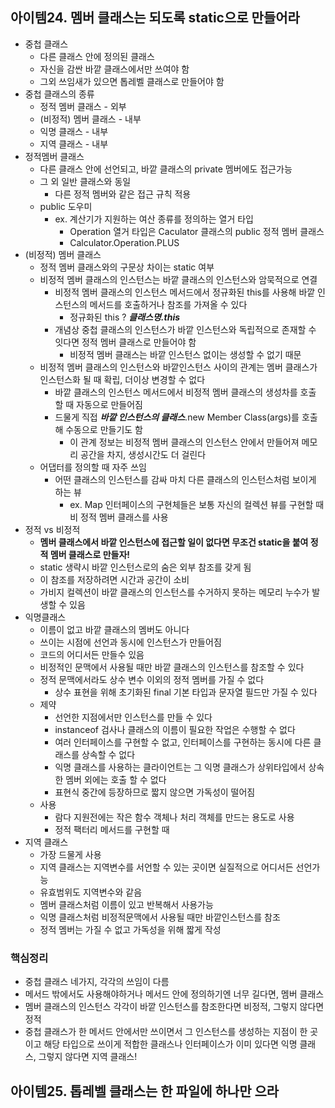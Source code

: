 ## 아이템24. 멤버 클래스는 되도록 static으로 만들어라
* 중첩 클래스
	* 다른 클래스 안에 정의된 클래스
	* 자신을 감싼 바깥 클래스에서만 쓰여야 함
	* 그외 쓰임새가 있으면 톱레벨 클래스로 만들어야 함
* 중첩 클래스의 종류
	* 정적 멤버 클래스 - 외부
	* (비정적) 멤버 클래스 - 내부
	* 익명 클래스 - 내부
	* 지역 클래스 - 내부
* 정적멤버 클래스
	* 다른 클래스 안에 선언되고, 바깥 클래스의 private 멤버에도 접근가능
	* 그 외 일반 클래스와 동일
		* 다른 정적 멤버와 같은 접근 규칙 적용
	* public 도우미
		* ex. 계산기가 지원하는 여산 종류를 정의하는 열거 타입
			* Operation 열거 타입은 Caculator 클래스의 public 정적 멤버 클래스
			* Calculator.Operation.PLUS
* (비정적) 멤버 클래스
	* 정적 멤버 클래스와의 구문상 차이는 static 여부
	* 비정적 멤버 클래스의 인스턴스는 바깥 클래스의 인스턴스와 암묵적으로 연결
		* 비정적 멤버 클래스의 인스턴스 메서드에서 정규화된 this를 사용해 바깥 인스턴스의 메서드를 호출하거나 참조를 가져올 수 있다
			* 정규화된 this ? ***클래스명.this***
		* 개념상 중첩 클래스의 인스턴스가 바깥 인스턴스와 독립적으로 존재할 수 잇다면 정적 멤버 클래스로 만들어야 함
			* 비정적 멤버 클래스는 바깥 인스턴스 없이는 생성할 수 없기 때문
	* 비정적 멤버 클래스의 인스턴스와 바깥인스턴스 사이의 관계는 멤버 클래스가 인스턴스화 될 때 확립, 더이상 변경할 수 없다
		* 바깥 클래스의 인스턴스 메서드에서 비정적 멤버 클래스의 생성차를 호출 할 때 자동으로 만들어짐
		* 드물게 직접 ***바깥 인스턴스의 클래스***.new Member Class(args)를 호출해 수동으로 만들기도 함
			* 이 관계 정보는 비정적 멤버 클래스의 인스턴스 안에서 만들어져 메모리 공간을 차지, 생성시간도 더 걸린다
	* 어댑터를 정의할 때 자주 쓰임
		* 어떤 클래스의 인스턴스를 감싸 마치 다른 클래스의 인스턴스처럼 보이게 하는 뷰
			* ex. Map 인터페이스의 구현체들은 보통 자신의 컬렉션 뷰를 구현할 때 비 정적 멤버 클래스를 사용
* 정적 vs 비정적
	* **멤버 클래스에서 바깥 인스턴스에 접근할 일이 없다면 무조건 static을 붙여 정적 멤버 클래스로 만들자!**
	 * static 생략시 바깥 인스턴스로의 숨은 외부 참조를 갖게 됨
	 * 이 참조를 저장하려면 시간과 공간이 소비
	 * 가비지 컬렉션이 바깥 클래스의 인스턴스를 수거하지 못하는 메모리 누수가 발생할 수 있음
 * 익명클래스
	 * 이름이 없고 바깥 클래스의 멤버도 아니다
	 * 쓰이는 시점에 선언과 동시에 인스턴스가 만들어짐
	 * 코드의 어디서든 만들수 있음
	 * 비정적인 문맥에서 사용될 때만 바깥 클래스의 인스턴스를 참조할 수 있다
	 * 정적 문맥에서라도 상수 변수 이외의 정적 멤버를 가질 수 없다
		 * 상수 표현을 위해 초기화된 final 기본 타입과 문자열 필드만 가질 수 있다
	 * 제약
		 * 선언한 지점에서만 인스턴스를 만들 수 있다
		 * instanceof 검사나 클래스의 이름이 필요한 작업은 수행할 수 없다
		 * 여러 인터페이스를 구현할 수 없고, 인터페이스를 구현하는 동시에 다른 클래스를 상속할 수 없다
		 * 익명 클래스를 사용하는 클라이언트는 그 익명 클래스가 상위타입에서 상속한 멤버 외에는 호출 할 수 없다
		 * 표현식 중간에 등장하므로 짧지 않으면 가독성이 떨어짐
	 * 사용
		 * 람다 지원전에는 작은 함수 객체나 처리 객체를 만드는 용도로 사용
		 * 정적 팩터리 메서드를 구현할 때
* 지역 클래스
	* 가장 드물게 사용
	* 지역 클래스는 지역변수를 서언할 수 있는 곳이면 실질적으로 어디서든 선언가능
	* 유효범위도 지역변수와 같음
	* 멤버 클래스처럼 이름이 있고 반복해서 사용가능
	* 익명 클래스처럼 비정적문맥에서 사용될 때만 바깥인스턴스를 참조
	* 정적 멤버는 가질 수 없고 가독성을 위해 짧게 작성

### 핵심정리
* 중첩 클래스 네가지, 각각의 쓰임이 다름
* 메서드 밖에서도 사용해야하거나 메서드 안에 정의하기엔 너무 길다면, 멤버 클래스
* 멤버 클래스의 인스턴스 각각이 바깥 인스턴스를 참조한다면 비정적, 그렇지 않다면 정적
* 중첩 클래스가 한 메서드 안에서만 쓰이면서 그 인스턴스를 생성하는 지점이 한 곳이고 해당 타입으로 쓰이게 적합한 클래스나 인터페이스가 이미 있다면 익명 클래스, 그렇지 않다면 지역 클래스!


## 아이템25. 톱레벨 클래스는 한 파일에 하나만 으라
<!--stackedit_data:
eyJoaXN0b3J5IjpbMjY5MTMxMTA4LC0xOTMwNDU0NDg2LC0yMD
c0NTAyMTMxXX0=
-->